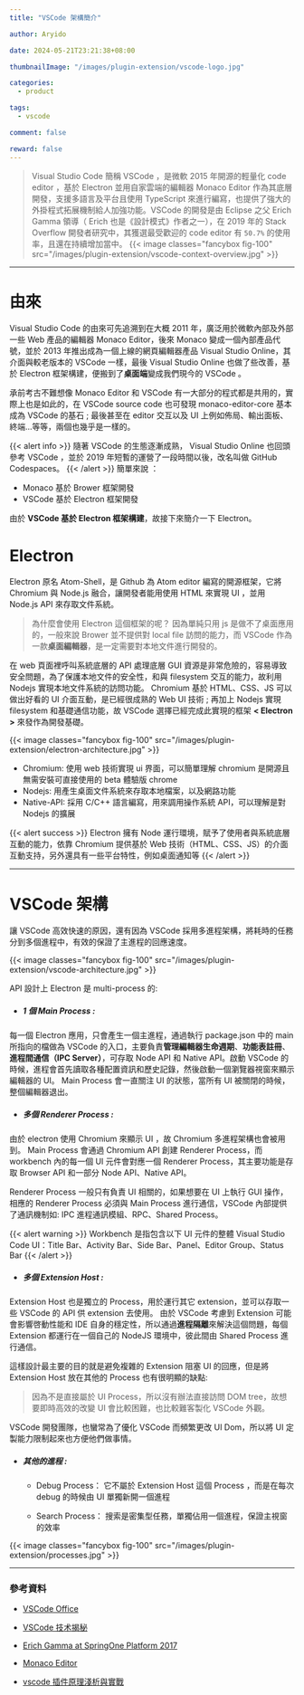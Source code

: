 ```yaml
---
title: "VSCode 架構簡介"

author: Aryido

date: 2024-05-21T23:21:38+08:00

thumbnailImage: "/images/plugin-extension/vscode-logo.jpg"

categories:
  - product

tags:
  - vscode

comment: false

reward: false
---
```


<!--BODY-->

> Visual Studio Code 簡稱 VSCode ，是微軟 2015 年開源的輕量化 code editor ，基於 Electron 並用自家雲端的編輯器 Monaco Editor 作為其底層開發，支援多語言及平台且使用 TypeScript 來進行編寫，也提供了強大的外掛程式拓展機制給人加強功能。VSCode 的開發是由 Eclipse 之父 Erich Gamma 領導（ Erich 也是《設計模式》作者之一），在 2019 年的 Stack Overflow 開發者研究中，其獲選最受歡迎的 code editor 有 `50.7%` 的使用率，且還在持續增加當中。
> {{< image classes="fancybox fig-100" src="/images/plugin-extension/vscode-context-overview.jpg" >}}

<!--more-->

---

# 由來

Visual Studio Code 的由來可先追溯到在大概 2011 年，廣泛用於微軟內部及外部一些 Web 產品的編輯器 Monaco Editor，後來 Monaco 變成一個內部產品代號，並於 2013 年推出成為一個上線的網頁編輯器產品 Visual Studio Online，其介面與較老版本的 VSCode 一樣，最後 Visual Studio Online 也做了些改善，基於 Electron 框架構建，便搬到了**桌面端**變成我們現今的 VSCode 。

承前考古不難想像 Monaco Editor 和 VSCode 有一大部分的程式都是共用的，實際上也是如此的，在 VSCode source code 也可發現 monaco-editor-core 基本成為 VSCode 的基石 ; 最後甚至在 editor 交互以及 UI 上例如佈局、輸出面板、終端...等等，兩個也幾乎是一樣的。

{{< alert info >}}
隨著 VSCode 的生態逐漸成熟， Visual Studio Online 也回頭參考 VSCode ，並於 2019 年短暫的運營了一段時間以後，改名叫做 GitHub Codespaces。
{{< /alert >}}
簡單來說 ：

- Monaco 基於 Brower 框架開發
- VSCode 基於 Electron 框架開發

由於 **VSCode 基於 Electron 框架構建**，故接下來簡介一下 Electron。

# Electron

Electron 原名 Atom-Shell，是 Github 為 Atom editor 編寫的開源框架，它將 Chromium 與 Node.js 融合，讓開發者能用使用 HTML 來實現 UI ，並用 Node.js API 來存取文件系統。

> 為什麼會使用 Electron 這個框架的呢？ 因為單純只用 js 是做不了桌面應用的，一般來說 Brower 並不提供對 local file 訪問的能力，而 VSCode 作為一款**桌面編輯器**，是一定需要對本地文件進行開發的。

在 web 頁面裡呼叫系統底層的 API 處理底層 GUI 資源是非常危險的，容易導致安全問題，為了保護本地文件的安全性，和與 filesystem 交互的能力，故利用 Nodejs 實現本地文件系統的訪問功能。 Chromium 基於 HTML、CSS、JS 可以做出好看的 UI 介面互動，是已經很成熟的 Web UI 技術 ; 再加上 Nodejs 實現 filesystem 和基礎通信功能，故 VSCode 選擇已經完成此實現的框架 **< Electron >** 來發作為開發基礎。

{{< image classes="fancybox fig-100" src="/images/plugin-extension/electron-architecture.jpg" >}}

- Chromium: 使用 web 技術實現 ui 界面，可以簡單理解 chromium 是開源且無需安裝可直接使用的 beta 體驗版 chrome
- Nodejs: 用產生桌面文件系統來存取本地檔案，以及網路功能
- Native-API: 採用 C/C++ 語言編寫，用來調用操作系統 API，可以理解是對 Nodejs 的擴展

{{< alert success >}}
Electron 擁有 Node 運行環境，賦予了使用者與系統底層互動的能力，依靠 Chromium 提供基於 Web 技術（HTML、CSS、JS）的介面互動支持，另外還具有一些平台特性，例如桌面通知等
{{< /alert >}}

---

# VSCode 架構

讓 VSCode 高效快速的原因，還有因為 VSCode 採用多進程架構，將耗時的任務分到多個進程中，有效的保證了主進程的回應速度。

{{< image classes="fancybox fig-100" src="/images/plugin-extension/vscode-architecture.jpg" >}}

API 設計上 Electron 是 multi-process 的:

- ##### **1 個 Main Process** :

每一個 Electron 應用，只會產生一個主進程，通過執行 package.json 中的 main 所指向的檔做為 VSCode 的入口，主要負責**管理編輯器生命週期**、**功能表註冊**、**進程間通信（IPC Server）**，可存取 Node API 和 Native API。啟動 VSCode 的時候，進程會首先讀取各種配置資訊和歷史記錄，然後啟動一個瀏覽器視窗來顯示編輯器的 UI。 Main Process 會一直關注 UI 的狀態，當所有 UI 被關閉的時候，整個編輯器退出。

- ##### **多個 Renderer Process** :

由於 electron 使用 Chromium 來顯示 UI ，故 Chromium 多進程架構也會被用到。 Main Process 會通過 Chromium API 創建 Renderer Process，而 workbench 內的每一個 UI 元件會對應一個 Renderer Process，其主要功能是存取 Browser API 和一部分 Node API、Native API。

Renderer Process 一般只有負責 UI 相關的，如果想要在 UI 上執行 GUI 操作，相應的 Renderer Process 必須與 Main Process 進行通信，VSCode 內部提供了通訊機制如: IPC 進程通訊模組、RPC、Shared Process。

{{< alert warning >}}
Workbench 是指包含以下 UI 元件的整體 Visual Studio Code UI：Title Bar、Activity Bar、Side Bar、Panel、Editor Group、Status Bar
{{< /alert >}}

- ##### **多個 Extension Host** :

Extension Host 也是獨立的 Process，用於運行其它 extension，並可以存取一些 VSCode 的 API 供 extension 去使用。 由於 VSCode 考慮到 Extension 可能會影響啓動性能和 IDE 自身的穩定性，所以通過**進程隔離**來解決這個問題，每個 Extension 都運行在一個自己的 NodeJS 環境中，彼此間由 Shared Process 進行通信。

這樣設計最主要的目的就是避免複雜的 Extension 阻塞 UI 的回應，但是將 Extension Host 放在其他的 Process 也有很明顯的缺點:

> 因為不是直接屬於 UI Process，所以沒有辦法直接訪問 DOM tree，故想要即時高效的改變 UI 會比較困難，也比較難客製化 VSCode 外觀。

VSCode 開發團隊，也蠻常為了優化 VSCode 而頻繁更改 UI Dom，所以將 UI 定製能力限制起來也方便他們做事情。

- ##### **其他的進程** :

  - Debug Process： 它不屬於 Extension Host 這個 Process ，而是在每次 debug 的時候由 UI 單獨新開一個進程

  - Search Process： 搜索是密集型任務，單獨佔用一個進程，保證主視窗的效率

{{< image classes="fancybox fig-100" src="/images/plugin-extension/processes.jpg" >}}

---

### 參考資料

- [VSCode Office](https://code.visualstudio.com/docs)

- [VSCode 技术揭秘](https://juejin.cn/post/6844903981559316488)

- [Erich Gamma at SpringOne Platform 2017](https://www.youtube.com/watch?v=Vs3AGfeuNKU)

- [Monaco Editor](https://juejin.cn/post/7146457023415058468)

- [vscode 插件原理淺析與實戰](https://www.readfog.com/a/1669679579178045440)
